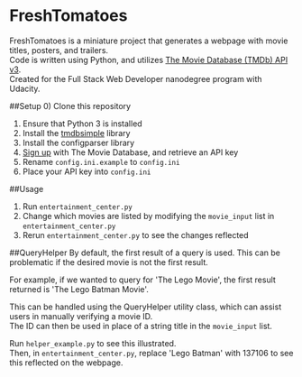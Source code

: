 # FreshTomatoes
FreshTomatoes is a miniature project that generates a webpage with movie titles, posters, and trailers.  
Code is written using Python, and utilizes [The Movie Database (TMDb) API v3](https://www.themoviedb.org/documentation/api).  
Created for the Full Stack Web Developer nanodegree program with Udacity.

##Setup
0) Clone this repository  
1) Ensure that Python 3 is installed  
2) Install the [tmdbsimple](https://github.com/celiao/tmdbsimple) library  
4) Install the configparser library  
6) [Sign up](https://www.themoviedb.org/account/signup) with The Movie Database, and retrieve an API key  
5) Rename ```config.ini.example``` to ```config.ini```  
6) Place your API key into ```config.ini```  

##Usage
1) Run ```entertainment_center.py```  
2) Change which movies are listed by modifying the ```movie_input``` list in ```entertainment_center.py```   
3) Rerun ```entertainment_center.py``` to see the changes reflected

##QueryHelper
By default, the first result of a query is used.  This can be problematic if the desired movie is not the first result.  

For example, if we wanted to query for 'The Lego Movie', the first result returned is 'The Lego Batman Movie'.  

This can be handled using the QueryHelper utility class, which can assist users in manually verifying a movie ID.  
The ID can then be used in place of a string title in the ```movie_input``` list.  

Run ```helper_example.py``` to see this illustrated.   
Then, in ```entertainment_center.py```, replace 'Lego Batman' with 137106 to see this reflected on the webpage.
